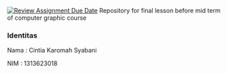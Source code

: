 [![Review Assignment Due Date](https://classroom.github.com/assets/deadline-readme-button-22041afd0340ce965d47ae6ef1cefeee28c7c493a6346c4f15d667ab976d596c.svg)](https://classroom.github.com/a/XxdT5pUo)
Repository for final lesson before mid term of computer graphic course

### Identitas

Nama    : Cintia Karomah Syabani

NIM     : 1313623018
